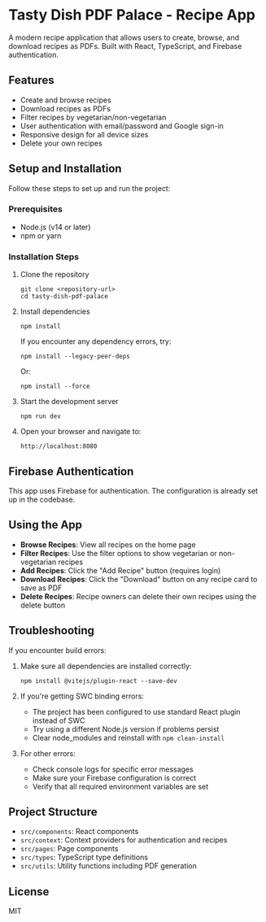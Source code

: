 
# Tasty Dish PDF Palace - Recipe App

A modern recipe application that allows users to create, browse, and download recipes as PDFs. Built with React, TypeScript, and Firebase authentication.

## Features

- Create and browse recipes
- Download recipes as PDFs
- Filter recipes by vegetarian/non-vegetarian
- User authentication with email/password and Google sign-in
- Responsive design for all device sizes
- Delete your own recipes

## Setup and Installation

Follow these steps to set up and run the project:

### Prerequisites

- Node.js (v14 or later)
- npm or yarn

### Installation Steps

1. Clone the repository
   ```
   git clone <repository-url>
   cd tasty-dish-pdf-palace
   ```

2. Install dependencies
   ```
   npm install
   ```
   
   If you encounter any dependency errors, try:
   ```
   npm install --legacy-peer-deps
   ```
   
   Or:
   ```
   npm install --force
   ```

3. Start the development server
   ```
   npm run dev
   ```

4. Open your browser and navigate to:
   ```
   http://localhost:8080
   ```

## Firebase Authentication

This app uses Firebase for authentication. The configuration is already set up in the codebase.

## Using the App

- **Browse Recipes**: View all recipes on the home page
- **Filter Recipes**: Use the filter options to show vegetarian or non-vegetarian recipes
- **Add Recipes**: Click the "Add Recipe" button (requires login)
- **Download Recipes**: Click the "Download" button on any recipe card to save as PDF
- **Delete Recipes**: Recipe owners can delete their own recipes using the delete button

## Troubleshooting

If you encounter build errors:

1. Make sure all dependencies are installed correctly:
   ```
   npm install @vitejs/plugin-react --save-dev
   ```

2. If you're getting SWC binding errors:
   - The project has been configured to use standard React plugin instead of SWC
   - Try using a different Node.js version if problems persist
   - Clear node_modules and reinstall with `npm clean-install`

3. For other errors:
   - Check console logs for specific error messages
   - Make sure your Firebase configuration is correct
   - Verify that all required environment variables are set

## Project Structure

- `src/components`: React components
- `src/context`: Context providers for authentication and recipes
- `src/pages`: Page components
- `src/types`: TypeScript type definitions
- `src/utils`: Utility functions including PDF generation

## License

MIT
